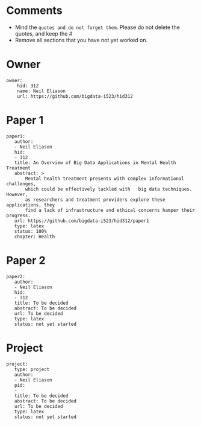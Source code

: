 # Comments

* Mind the ```quotes and do not forget them```. Please do not delete the quotes, and keep the #
* Remove all sections that you have not yet worked on. 

# Owner

```
owner:
    hid: 312
    name: Neil Eliason
    url: https://github.com/bigdata-i523/hid312
```

# Paper 1

```
paper1:
   author:
   - Neil Eliason
   hid: 
   - 312
   title: An Overview of Big Data Applications in Mental Health Treatment
   abstract: >
       Mental health treatment presents with complex informational challenges, 
       which could be effectively tackled with   big data techniques. However, 
       as researchers and treatment providers explore these applications, they 
       find a lack of infrastructure and ethical concerns hamper their progress.
   url: https://github.com/bigdata-i523/hid312/paper1
   type: latex
   status: 100%
   chapter: Health
```
   
# Paper 2

```
paper2:
   author: 
   - Neil Eliason
   hid:
   - 312
   title: To be decided
   abstract: To be decided
   url: To be decided
   type: latex
   status: not yet started
```

# Project 

```
project:
   type: project
   author: 
   - Neil Eliason
   pid:
   - 
   title: To be decided
   abstract: To be decided 
   url: To be decided
   type: latex
   status: not yet started
```
   
